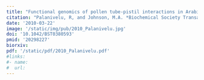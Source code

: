 ```yaml
---
title: "Functional genomics of pollen tube-pistil interactions in Arabidopsis"
citation: "Palanivelu, R, and Johnson, M.A. *Biochemical Society Transactions*. 2010."
date: '2010-03-22'
image: '/static/img/pub/2010_Palanivelu.jpg'
doi: '10.1042/BST0380593'
pmid: '20298227'
biorxiv:
pdf: '/static/pdf/2010_Palanivelu.pdf'
#links:
#- name: 
#  url: 
---
```

